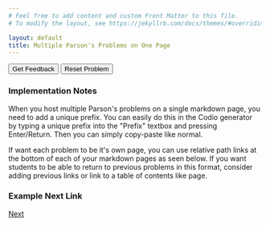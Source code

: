 ```yaml
---
# Feel free to add content and custom Front Matter to this file.
# To modify the layout, see https://jekyllrb.com/docs/themes/#overriding-theme-defaults

layout: default
title: Multiple Parson's Problems on One Page
---
```

<div id="L1-sortableTrash" class="sortable-code"></div> 
<div id="L1-sortable" class="sortable-code"></div> 
<div style="clear:both;"></div> 
<p> 
    <input id="L1-feedbackLink" value="Get Feedback" type="button" /> 
    <input id="L1-newInstanceLink" value="Reset Problem" type="button" /> 
</p> 
<script type="text/javascript"> 
(function(){
  var initial = "for i in range (0,3):\n" +
    "	print(&quot;F - In chat&quot;)\n" +
    "    ";
  var parsonsPuzzle = new ParsonsWidget({
    "sortableId": "L1-sortable",
    "max_wrong_lines": 10,
    "grader": ParsonsWidget._graders.LineBasedGrader,
    "exec_limit": 2500,
    "can_indent": true,
    "x_indent": 50,
    "lang": "en",
    "show_feedback": true
  });
  parsonsPuzzle.init(initial);
  parsonsPuzzle.shuffleLines();
  $("#L1-newInstanceLink").click(function(event){ 
      event.preventDefault(); 
      parsonsPuzzle.shuffleLines(); 
  }); 
  $("#L1-feedbackLink").click(function(event){ 
      event.preventDefault(); 
      parsonsPuzzle.getFeedback(); 
  }); 
})(); 
</script>

### Implementation Notes

When you host multiple Parson's problems on a single markdown page, you need to add a unique prefix. You can easily do this in the Codio generator by typing a unique prefix into the "Prefix" textbox and pressing Enter/Return. Then you can simply copy-paste like normal.

If want each problem to be it's own page, you can use relative path links at the bottom of each of your markdown pages as seen below. If you want students to be able to return to previous problems in this format, consider adding previous links or link to a table of contents like page.

### Example Next Link
[Next](./parsons/example1.html)
